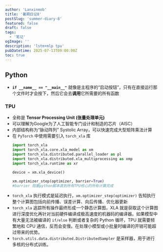```yaml
---
author: 'Lanxinmob'
title: '暑期日记8'
postSlug: 'summer-diary-8'
featured: false
draft: false
tags:
  - '笔记'
ogImage: ''
description: 'lstm+mlp tpu'
pubDatetime: 2025-07-13T09:00:00Z
toc: true
---
```


## Python

- **`if __name__ == "__main__"`** 就像是主程序的“启动按钮”，只有在直接运行那个文件时才会按下，然后它会去**调用**它所需要的所有函数

### TPU

- 全称是 **Tensor Processing Unit (张量处理单元)**
- 可以理解为Google为了人工智能专门设计和制造的芯片（AISC）
- 内部结构称为“脉动阵列” Systolic Array，可以快速完成大型矩阵乘法计算
- 在 `PyTorch` 中使用需要引入 `torch_xla` 库
   ```python
   import torch_xla
   import torch_xla.core.xla_model as xm
   import torch_xla.distributed.parallel_loader as pl
   import torch_xla.distributed.xla_multiprocessing as xmp
   import torch_xla.runtime as xr
   
   device = xm.xla_device()
   
   xm.optimizer_step(optimizer, barrier=True)
   #barrier 阻塞python脚本直到所有TPU核心的所有计算完成
   
   ```
- `torch_xla` 执行模式是延迟执行，`xm.optimizer_step(optimizer)` 告知执行整个计算图包括向前传播、误差计算、向后传播、优化器更新
- `torch_xla` 追踪所有操作最终形成一个静态计算图，XLA 就是获取这个计算图进行深度优化再针对当前硬件编译成极高速度的机器码的编译器。如果模型中有大量无法被编译的 `if/else` 判断或者复杂的 Python 循环，TPU 就需要频繁地和 CPU 通信，反而会变慢。在处理小模型或小批量时编译的开销可能超过带来的优势。
- `torch.utils.data.distributed.DistributedSampler` 是采样器，用于进行多核的分布式训练。



